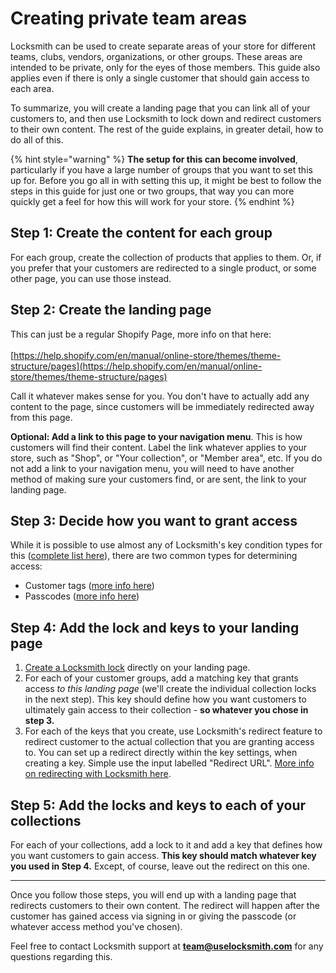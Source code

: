 # Creating private team areas

Locksmith can be used to create separate areas of your store for different teams, clubs, vendors, organizations, or other groups. These areas are intended to be private, only for the eyes of those members. This guide also applies even if there is only a single customer that should gain access to each area.

To summarize, you will create a landing page that you can link all of your customers to, and then use Locksmith to lock down and redirect customers to their own content. The rest of the guide explains, in greater detail, how to do all of this.

{% hint style="warning" %}
**The setup for this can become involved**, particularly if you have a large number of groups that you want to set this up for. Before you go all in with setting this up, it might be best to follow the steps in this guide for just one or two groups, that way you can more quickly get a feel for how this will work for your store.
{% endhint %}

## Step 1: Create the content for each group

For each group, create the collection of products that applies to them. Or, if you prefer that your customers are redirected to a single product, or some other page, you can use those instead.

## Step 2: Create the landing page

This can just be a regular Shopify Page, more info on that here:\
\
[https://help.shopify.com/en/manual/online-store/themes/theme-structure/pages](https://help.shopify.com/en/manual/online-store/themes/theme-structure/pages)

Call it whatever makes sense for you. You don't have to actually add any content to the page, since customers will be immediately redirected away from this page.

**Optional: Add a link to this page to your navigation menu**. This is how customers will find their content. Label the link whatever applies to your store, such as "Shop", or "Your collection", or "Member area", etc. If you do not add a link to your navigation menu, you will need to have another method of making sure your customers find, or are sent, the link to your landing page.

## Step 3: Decide how you want to grant access

While it is possible to use almost any of Locksmith's key condition types for this ([complete list here](https://www.locksmith.guide/basics/creating-keys)), there are two common types for determining access:

* Customer tags ([more info here](https://www.locksmith.guide/keys/customer-account-keys))
* Passcodes ([more info here](https://www.locksmith.guide/keys/passcode-keys))

## Step 4: Add the lock and keys to your landing page

1. [Create a Locksmith lock](https://www.locksmith.guide/basics/creating-locks) directly on your landing page.&#x20;
2. For each of your customer groups, add a matching key that grants access _to this landing page_ (we'll create the individual collection locks in the next step). This key should define how you want customers to ultimately gain access to their collection - **so whatever you chose in step 3.**
3. For each of the keys that you create, use Locksmith's redirect feature to redirect customer to the actual collection that you are granting access to. You can set up a redirect directly within the key settings, when creating a key. Simple use the input labelled "Redirect URL". [More info on redirecting with Locksmith here](https://www.locksmith.guide/tutorials/more/redirecting-using-locksmith#redirecting-customers-after-theyve-gained-access).

## Step 5: Add the locks and keys to each of your collections

For each of your collections, add a lock to it and add a key that defines how you want customers to gain access. **This key should match whatever key you used in Step 4.** Except, of course, leave out the redirect on this one.

***

Once you follow those steps, you will end up with a landing page that redirects customers to their own content. The redirect will happen after the customer has gained access via signing in or giving the passcode (or whatever access method you've chosen).

Feel free to contact Locksmith support at **team@uselocksmith.com** for any questions regarding this.
